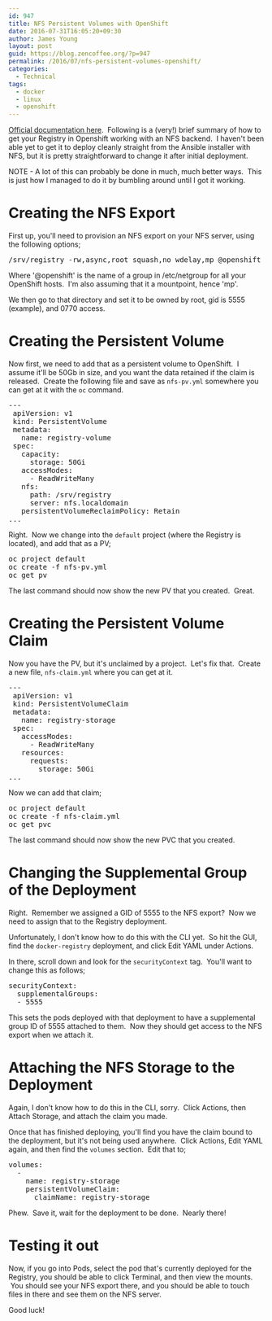 ```yaml
---
id: 947
title: NFS Persistent Volumes with OpenShift
date: 2016-07-31T16:05:20+09:30
author: James Young
layout: post
guid: https://blog.zencoffee.org/?p=947
permalink: /2016/07/nfs-persistent-volumes-openshift/
categories:
  - Technical
tags:
  - docker
  - linux
  - openshift
---
```

[Official documentation here](https://docs.openshift.com/enterprise/3.1/install_config/persistent_storage/persistent_storage_nfs.html).  Following is a (very!) brief summary of how to get your Registry in Openshift working with an NFS backend.  I haven't been able yet to get it to deploy cleanly straight from the Ansible installer with NFS, but it is pretty straightforward to change it after initial deployment.

NOTE - A lot of this can probably be done in much, much better ways.  This is just how I managed to do it by bumbling around until I got it working.

# Creating the NFS Export

First up, you'll need to provision an NFS export on your NFS server, using the following options;

<pre>/srv/registry -rw,async,root_squash,no_wdelay,mp @openshift</pre>

Where '@openshift' is the name of a group in /etc/netgroup for all your OpenShift hosts.  I'm also assuming that it a mountpoint, hence 'mp'.

We then go to that directory and set it to be owned by root, gid is 5555 (example), and 0770 access.

# Creating the Persistent Volume

Now first, we need to add that as a persistent volume to OpenShift.  I assume it'll be 50Gb in size, and you want the data retained if the claim is released.  Create the following file and save as `nfs-pv.yml` somewhere you can get at it with the `oc` command.

<pre>---
 apiVersion: v1
 kind: PersistentVolume
 metadata:
   name: registry-volume
 spec:
   capacity:
     storage: 50Gi
   accessModes:
     - ReadWriteMany
   nfs:
     path: /srv/registry
     server: nfs.localdomain
   persistentVolumeReclaimPolicy: Retain
...</pre>

Right.  Now we change into the `default` project (where the Registry is located), and add that as a PV;

<pre>oc project default
oc create -f nfs-pv.yml
oc get pv</pre>

The last command should now show the new PV that you created.  Great.

# Creating the Persistent Volume Claim

Now you have the PV, but it's unclaimed by a project.  Let's fix that.  Create a new file, `nfs-claim.yml` where you can get at it.

<pre>---
 apiVersion: v1
 kind: PersistentVolumeClaim
 metadata:
   name: registry-storage
 spec:
   accessModes:
     - ReadWriteMany
   resources:
     requests:
       storage: 50Gi
...</pre>

Now we can add that claim;

<pre>oc project default
oc create -f nfs-claim.yml
oc get pvc</pre>

The last command should now show the new PVC that you created.

# Changing the Supplemental Group of the Deployment

Right.  Remember we assigned a GID of 5555 to the NFS export?  Now we need to assign that to the Registry deployment.

Unfortunately, I don't know how to do this with the CLI yet.  So hit the GUI, find the `docker-registry` deployment, and click Edit YAML under Actions.

In there, scroll down and look for the `securityContext` tag.  You'll want to change this as follows;

<pre>securityContext:
  supplementalGroups:
  - 5555</pre>

This sets the pods deployed with that deployment to have a supplemental group ID of 5555 attached to them.  Now they should get access to the NFS export when we attach it.

# Attaching the NFS Storage to the Deployment

Again, I don't know how to do this in the CLI, sorry.  Click Actions, then Attach Storage, and attach the claim you made.

Once that has finished deploying, you'll find you have the claim bound to the deployment, but it's not being used anywhere.  Click Actions, Edit YAML again, and then find the `volumes` section.  Edit that to;

<pre>volumes:
  -
    name: registry-storage
    persistentVolumeClaim:
      claimName: registry-storage</pre>

Phew.  Save it, wait for the deployment to be done.  Nearly there!

# Testing it out

Now, if you go into Pods, select the pod that's currently deployed for the Registry, you should be able to click Terminal, and then view the mounts.  You should see your NFS export there, and you should be able to touch files in there and see them on the NFS server.

Good luck!
